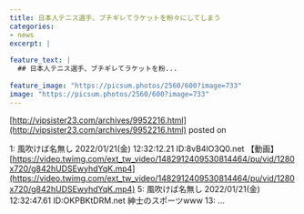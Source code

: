 ```yaml
---
title: 日本人テニス選手、ブチギレてラケットを粉々にしてしまう
categories:
- news
excerpt: |
  
feature_text: |
  ## 日本人テニス選手、ブチギレてラケットを粉...
  
feature_image: "https://picsum.photos/2560/600?image=733"
image: "https://picsum.photos/2560/600?image=733"
---
```


[http://vipsister23.com/archives/9952216.html](http://vipsister23.com/archives/9952216.html)
posted on 

<!--more-->

1: 風吹けば名無し 2022/01/21(金) 12:32:12.21 ID:8vB4lO3Q0.net 【動画】[https://video.twimg.com/ext_tw_video/1482912409530814464/pu/vid/1280x720/g842hUDSEwyhdYqK.mp4](https://video.twimg.com/ext_tw_video/1482912409530814464/pu/vid/1280x720/g842hUDSEwyhdYqK.mp4) 5: 風吹けば名無し 2022/01/21(金) 12:32:47.61 ID:OKPBKtDRM.net 紳士のスポーツwww 13: ...
